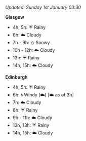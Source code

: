 *Updated: Sunday 1st January 03:30*

**Glasgow**

* 4h, 5h: :umbrella: Rainy
* 6h: :cloud: Cloudy
* 7h - 9h: :snowman: Snowy
* 10h - 12h: :cloud: Cloudy
* 13h: :umbrella: Rainy
* 14h, 15h: :cloud: Cloudy

**Edinburgh**

* 4h, 5h: :umbrella: Rainy
* 6h: :cyclone: Windy (:cloud:) [:cloud: as of 3h]
* 7h: :cloud: Cloudy
* 8h: :umbrella: Rainy
* 9h - 11h: :cloud: Cloudy
* 12h, 13h: :umbrella: Rainy
* 14h, 15h: :cloud: Cloudy

